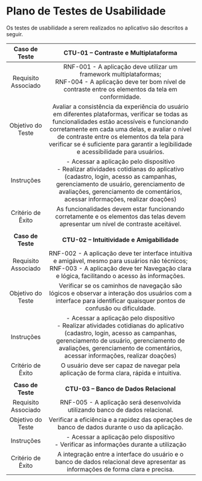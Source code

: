 # Plano de Testes de Usabilidade

Os testes de usabilidade a serem realizados no aplicativo são descritos a seguir.

| **Caso de Teste** | **CTU-01 – Contraste e Multiplataforma** |
|:---:|:---:|
| Requisito Associado | RNF-001 - A aplicação deve utilizar um framework multiplataformas;<br> RNF-004 - A aplicação deve ter bom nível de contraste entre os elementos da tela em conformidade. |
| Objetivo do Teste | Avaliar a consistência da experiência do usuário em diferentes plataformas, verificar se todas as funcionalidades estão acessíveis e funcionando corretamente em cada uma delas, e avaliar o nível de contraste entre os elementos da tela para verificar se é suficiente para garantir a legibilidade e acessibilidade para usuários. |
| Instruções | - Acessar a aplicação pelo dispositivo <br> - Realizar atividades cotidianas do aplicativo (cadastro, login, acesso as campanhas, gerenciamento de usuário, gerenciamento de avaliações, gerenciamento de comentários, acessar informações, realizar doações) |
| Critério de Êxito | As funcionalidades devem estar funcionando corretamente  e os elementos das telas devem apresentar um nível de contraste aceitável. |
| | |
| **Caso de Teste** | **CTU-02 – Intuitividade e Amigabilidade** |
| Requisito Associado | RNF-002 - A aplicação deve ter interface intuitiva e amigável, mesmo para usuários não técnicos;<br> RNF-003 - A aplicação deve ter Navegação clara e lógica, facilitando o acesso às informações. |
| Objetivo do Teste | Verificar se os caminhos de navegação são lógicos e observar a interação dos usuários com a interface para identificar quaisquer pontos de confusão ou dificuldade. |
| Instruções | - Acessar a aplicação pelo dispositivo <br> - Realizar atividades cotidianas do aplicativo (cadastro, login, acesso as campanhas, gerenciamento de usuário, gerenciamento de avaliações, gerenciamento de comentários, acessar informações, realizar doações) |
| Critério de Êxito | O usuário deve ser capaz de navegar pela aplicação de forma clara, rápida e intuitiva. |
| | |
| **Caso de Teste** | **CTU-03 – Banco de Dados Relacional** |
| Requisito Associado | RNF-005 - A aplicação será desenvolvida utilizando banco de dados relacional. |
| Objetivo do Teste | Verificar a eficiência e a rapidez das operações de banco de dados durante o uso da aplicação. |
| Instruções | - Acessar a aplicação pelo dispositivo <br> - Verificar as informações durante a utilização |
| Critério de Êxito | A integração entre a interface do usuário e o banco de dados relacional deve apresentar as informações de forma clara e precisa. |
